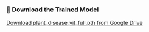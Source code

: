 ### 🔗 Download the Trained Model
[Download plant_disease_vit_full.pth from Google Drive](https://drive.google.com/file/d/1c2uSMZIOs2R0WuF6ox4fOv_bCiXeIW2n/view?usp=sharing)
